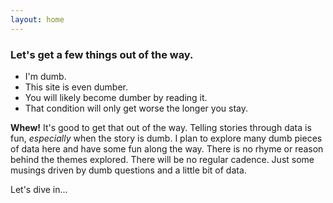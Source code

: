 ```yaml
---
layout: home
---
```



### Let's get a few things out of the way.


- I'm dumb.
- This site is even dumber.
- You will likely become dumber by reading it. 
- That condition will only get worse the longer you stay.


**Whew!** It's good to get that out of the way. Telling stories through data is fun, *especially* when the story is dumb. I plan to explore many dumb pieces of data here and have some fun along the way. There is no rhyme or reason behind the themes explored. There will be no regular cadence. Just some musings driven by dumb questions and a little bit of data.

Let's dive in...


